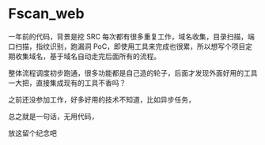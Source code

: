 # Fscan_web

一年前的代码，背景是挖 SRC 每次都有很多重复工作，域名收集，目录扫描，端口扫描，指纹识别，跑漏洞 PoC，即使用工具来完成也很累，所以想写个项目定期收集域名，基于域名自动走完后面所有的流程。

整体流程调度初步跑通，很多功能都是自己造的轮子，后面才发现外面好用的工具一大把，直接集成现有的工具不香吗？

之前还没参加工作，好多好用的技术不知道，比如异步任务，

总之就是一句话，无用代码，

放这留个纪念吧
